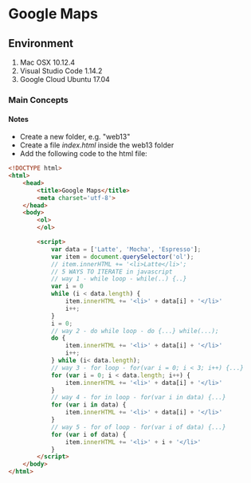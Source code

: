 # Google Maps

## Environment

1. Mac OSX 10.12.4
2. Visual Studio Code 1.14.2
3. Google Cloud Ubuntu 17.04

### Main Concepts


#### Notes

* Create a new folder, e.g. "web13"
* Create a file *index.html* inside the web13 folder
* Add the following code to the html file:
```html
<!DOCTYPE html>
<html>
	<head>
		<title>Google Maps</title>
		<meta charset='utf-8'>
	</head>
	<body>
		<ol>
		</ol>

		<script>
			var data = ['Latte', 'Mocha', 'Espresso'];
			var item = document.querySelector('ol');
			// item.innerHTML += '<li>Latte</li>';
			// 5 WAYS TO ITERATE in javascript
			// way 1 - while loop - while(..) {..}
			var i = 0
			while (i < data.length) {
				item.innerHTML += '<li>' + data[i] + '</li>'
				i++;
			}
			i = 0;
			// way 2 - do while loop - do {...} while(...);
			do {
				item.innerHTML += '<li>' + data[i] + '</li>'
				i++;
			} while (i< data.length);
			// way 3 - for loop - for(var i = 0; i < 3; i++) {...}
			for (var i = 0; i < data.length; i++) {
				item.innerHTML += '<li>' + data[i] + '</li>'
			}
			// way 4 - for in loop - for(var i in data) {...}
			for (var i in data) {
				item.innerHTML += '<li>' + data[i] + '</li>'
			}
			// way 5 - for of loop - for(var i of data) {...}
			for (var i of data) {
				item.innerHTML += '<li>' + i + '</li>'
			}
		</script>
	</body>
</html>
```
